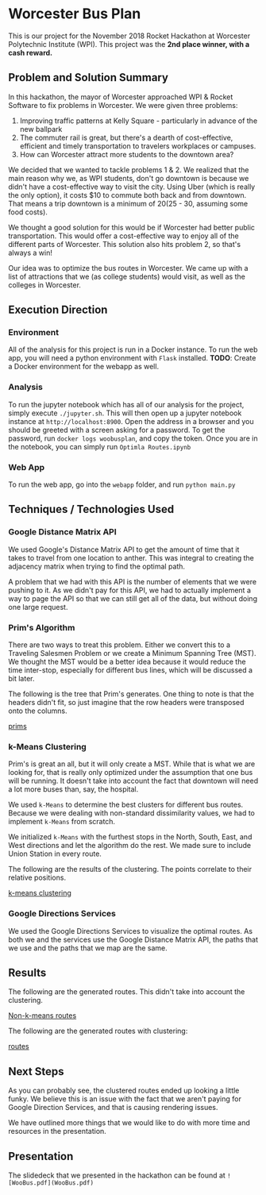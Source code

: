 # Worcester Bus Plan
This is our project for the November 2018 Rocket Hackathon at Worcester
Polytechnic Institute (WPI). This project was the **2nd place winner, with a cash
reward.**


## Problem and Solution Summary
In this hackathon, the mayor of Worcester
approached WPI & Rocket Software to fix problems in Worcester. We were given
three problems:

1. Improving traffic patterns at Kelly Square - particularly in advance of 
   the new ballpark
2. The commuter rail is great, but there's a dearth of cost-effective, efficient
   and timely transportation to travelers workplaces or campuses. 
3. How can Worcester attract more students to the downtown area? 

We decided that we wanted to tackle problems 1 & 2. We realized that the main
reason why we, as WPI students, don't go downtown is because we didn't have a
cost-effective way to visit the city. Using Uber (which is really the only
option), it costs $10 to commute both back and from downtown. That means a trip
downtown is a minimum of $20 ($25 - 30, assuming some food costs). 

We thought a good solution for this would be if Worcester had better public
transportation. This would offer a cost-effective way to enjoy all of the
different parts of Worcester. This solution also hits problem 2, so that's
always a win!

Our idea was to optimize the bus routes in Worcester. We came up with a list of
attractions that we (as college students) would visit, as well as the colleges
in Worcester.


## Execution Direction

### Environment
All of the analysis for this project is run in a Docker instance. To run the web
app, you will need a python environment with `Flask` installed. **TODO**: Create
a Docker environment for the webapp as well.


### Analysis
To run the jupyter notebook which has all of our analysis for the project,
simply execute `./jupyter.sh`. This will then open up a jupyter notebook
instance at `http://localhost:8900`. Open the address in a browser and you
should be greeted with a screen asking for a password. To get the password, run
`docker logs woobusplan`, and copy the token. Once you are in the notebook, you
can simply run `Optimla Routes.ipynb`


### Web App
To run the web app, go into the `webapp` folder, and run `python main.py`


## Techniques / Technologies Used

### Google Distance Matrix API
We used Google's Distance Matrix API to get the amount of time that it takes to
travel from one location to anther. This was integral to creating the adjacency
matrix when trying to find the optimal path.

A problem that we had with this API is the number of elements that we were
pushing to it. As we didn't pay for this API, we had to actually implement a way
to page the API so that we can still get all of the data, but without doing one
large request. 


### Prim's Algorithm
There are two ways to treat this problem. Either we convert this to a Traveling
Salesmen Problem or we create a Minimum Spanning Tree (MST). We thought the MST
would be a better idea because it would reduce the time inter-stop, especially
for different bus lines, which will be discussed a bit later. 

The following is the tree that Prim's generates. One thing to note is that the
headers didn't fit, so just imagine that the row headers were transposed onto
the columns.

[prims](img/prims.jpeg)


### k-Means Clustering
Prim's is great an all, but it will only create a MST. While that is what we are
looking for, that is really only optimized under the assumption that one bus
will be running. It doesn't take into account the fact that downtown will need a
lot more buses than, say, the hospital.

We used `k-Means` to determine the best clusters for different bus routes.
Because we were dealing with non-standard dissimilarity values, we had to
implement `k-Means` from scratch.

We initialized `k-Means` with the furthest stops in the North, South, East, and
West directions and let the algorithm do the rest. We made sure to include Union
Station in every route. 

The following are the results of the clustering. The points correlate to their
relative positions.

[k-means clustering](img/k-means.png)


### Google Directions Services
We used the Google Directions Services to visualize the optimal routes. As both
we and the services use the Google Distance Matrix API, the paths that we use
and the paths that we map are the same.


## Results
The following are the generated routes. This didn't take into account the
clustering.

[Non-k-means routes](img/routes-no-cluster.png)

The following are the generated routes with clustering:

[routes](img/routes-clustered.jpeg)


## Next Steps
As you can probably see, the clustered routes ended up looking a little funky.
We believe this is an issue with the fact that we aren't paying for Google
Direction Services, and that is causing rendering issues. 

We have outlined more things that we would like to do with more time and
resources in the presentation.

## Presentation
The slidedeck that we presented in the hackathon can be found at
`![WooBus.pdf](WooBus.pdf)`
